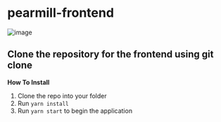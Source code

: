 # pearmill-frontend
![image](https://user-images.githubusercontent.com/65788625/136876286-a06e6e92-91c7-46eb-9ed1-302c0803c638.png)

## Clone the repository for the frontend using git clone

**How To Install** 
1. Clone the repo into your folder
2. Run `yarn install`
3. Run `yarn start` to begin the application
